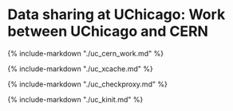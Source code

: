 # Data sharing at UChicago: Work between UChicago and CERN

{%
    include-markdown "./uc_cern_work.md"
%}

{%
    include-markdown "./uc_xcache.md"
%}

{%
    include-markdown "./uc_checkproxy.md"
%}

{%
    include-markdown "./uc_kinit.md"
%}

